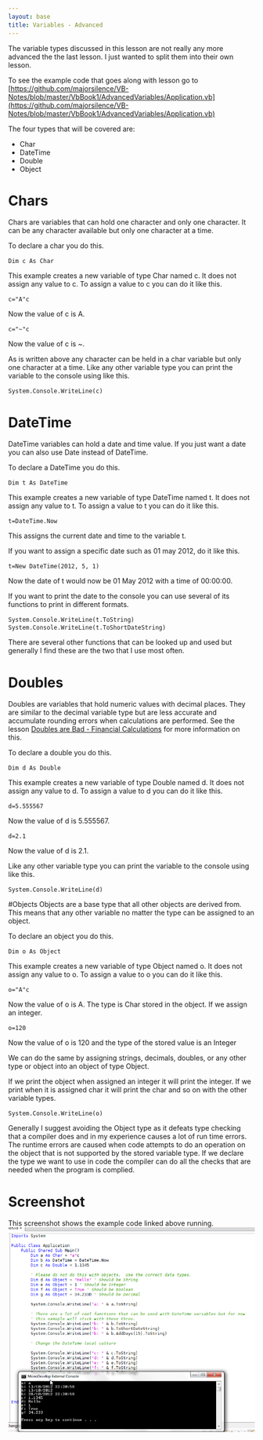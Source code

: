 ```yaml
---
layout: base
title: Variables - Advanced
---
```


The variable types discussed in this lesson are not really any more advanced the the last lesson.  I just wanted to split them into their own lesson.

To see the example code that goes along with lesson go to [https://github.com/majorsilence/VB-Notes/blob/master/VbBook1/AdvancedVariables/Application.vb](https://github.com/majorsilence/VB-Notes/blob/master/VbBook1/AdvancedVariables/Application.vb)

The four types that will be covered are:

* Char
* DateTime
* Double
* Object

# Chars
Chars are variables that can hold one character and only one character.  It can be any character available but only one character at a time.

To declare a char you do this.

```vb.net
Dim c As Char
```
This example creates a new variable of type Char named c.  It does not assign any value to c.  To assign a value to c you can do it like this.

```vb.net
c="A"c
```
Now the value of c is A.

```vb.net
c="~"c
```
Now the value of c is ~.

As is written above any character can be held in a char variable but only one character at a time.  Like any other variable type you can print the variable to the console using like this.

```vb.net
System.Console.WriteLine(c)
```

# DateTime
DateTime variables can hold a date and time value.  If you just want a date you can also use Date instead of DateTime.

To declare a DateTime you do this.

```vb.net
Dim t As DateTime
```
This example creates a new variable of type DateTime named t.  It does not assign any value to t.  To assign a value to t you can do it like this.

```vb.net
t=DateTime.Now
```
This assigns the current date and time to the variable t.

If you want to assign a specific date such as 01 may 2012, do it like this.

```vb.net
t=New DateTime(2012, 5, 1)
```
Now the date of t would now be 01 May 2012 with a time of 00:00:00.

If you want to print the date to the console you can use several of its functions to print in different formats.

```vb.net
System.Console.WriteLine(t.ToString)
System.Console.WriteLine(t.ToShortDateString)
```

There are several other functions that can be looked up and used but generally I find these are the two that I use most often.

# Doubles
Doubles are variables that hold numeric values with decimal places.  They are similar to the decimal variable type but are less accurate and accumulate rounding errors when calculations are performed.  See the lesson [Doubles are Bad - Financial Calculations](https://github.com/majorsilence/VB-Notes/wiki/Doubles-are-Bad) for more information on this. 

To declare a double you do this.

```vb.net
Dim d As Double
```
This example creates a new variable of type Double named d.  It does not assign any value to d.  To assign a value to d you can do it like this.

```vb.net
d=5.555567
```
Now the value of d is 5.555567.

```vb.net
d=2.1
```
Now the value of d is 2.1.

Like any other variable type you can print the variable to the console using like this.

```vb.net
System.Console.WriteLine(d)
```

#Objects
Objects are a base type that all other objects are derived from.  This means that any other variable no matter the type can be assigned to an object.

To declare an object you do this.

```vb.net
Dim o As Object
```
This example creates a new variable of type Object named o.  It does not assign any value to o.  To assign a value to o you can do it like this.

```vb.net
o="A"c
```
Now the value of o is A.  The type is Char stored in the object.  If we assign an integer.

```vb.net
o=120
```
Now the value of o is 120 and the type of the stored value is an Integer

We can do the same by assigning strings, decimals, doubles, or any other type or object into an object of type Object.

If we print the object when assigned an integer it will print the integer.  If we print when it is assigned char it will print the char and so on with the other variable types.

```vb.net
System.Console.WriteLine(o)
```

Generally I suggest avoiding the Object type as it defeats type checking that a compiler does and in my experience causes a lot of run time errors.  The runtime errors are caused when code attempts to do an operation on the object that is not supported by the stored variable type.  If we declare the type we want to use in code the compiler can do all the checks that are needed when the program is complied.

# Screenshot

This screenshot shows the example code linked above running.
![Screenshot of lesson running from monodevelop](/images/AdvancedVariablesApplication.png)